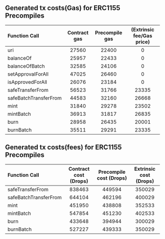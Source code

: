 ## Generated tx costs(Gas) for ERC1155 Precompiles

| Function Call         | Contract gas | Precompile gas | (Extrinsic fee/Gas price) |
|:----------------------|:------------:|:--------------:|:-------------------------:|
| uri                   |    27560     |     22400      |             0             |
| balanceOf             |    25957     |     22433      |             0             |
| balanceOfBatch        |    32585     |     24106      |             0             |
| setApprovalForAll     |    47025     |     26460      |             0             |
| isApprovedForAll      |    26076     |     23184      |             0             |
| safeTransferFrom      |    56523     |     31766      |           23335           |
| safeBatchTransferFrom |    44583     |     32160      |           26668           |
| mint                  |    31840     |     29278      |           23502           |
| mintBatch             |    36913     |     31817      |           26835           |
| burn                  |    28958     |     26435      |           20001           |
| burnBatch             |    35511     |     29291      |           23335           |


## Generated tx costs(fees) for ERC1155 Precompiles

| Function Call         | Contract cost (Drops) | Precompile cost (Drops) | Extrinsic cost (Drops) |
|:----------------------|:---------------------:|:-----------------------:|:----------------------:|
| safeTransferFrom      |        838463         |         449594          |         350029         |
| safeBatchTransferFrom |        644104         |         462196          |         400029         |
| mint                  |        451950         |         438808          |         352533         |
| mintBatch             |        547854         |         451230          |         402533         |
| burn                  |        433648         |         394944          |         300029         |
| burnBatch             |        527227         |         439333          |         350029         |
